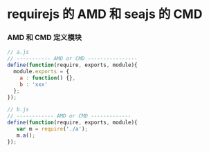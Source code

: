# requirejs 的 AMD 和 seajs 的 CMD

### AMD 和 CMD 定义模块

```js
// a.js
// ----------- AMD or CMD ----------------
define(function(require, exports, module){
  module.exports = {
    a : function() {},
    b : 'xxx'
  };
});
```

```js
// b.js
// ------------ AMD or CMD -------------
define(function(require, exports, module){
   var m = require('./a');
   m.a();
});
```